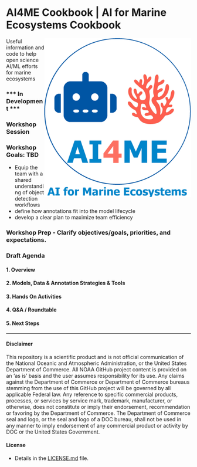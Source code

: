 # AI4ME Cookbook | AI for Marine Ecosystems Cookbook
<img src="./docs/images/logo5.png" align="right" alt="logo" width="400"/>

Useful information and code to help open science AI/ML efforts for marine ecosystems

### *** In Development ***

### Workshop Session
### Workshop Goals: TBD
- Equip the team with a shared understanding of object detection workflows
- define how annotations fit into the model lifecycle
- develop a clear plan to maximize team efficiency

### Workshop Prep -  Clarify objectives/goals, priorities, and expectations.


### Draft Agenda

#### 1. Overview

#### 2. Models, Data & Annotation Strategies & Tools

#### 3. Hands On Activities 

#### 4. Q&A / Roundtable
 
#### 5. Next Steps

----------
#### Disclaimer
This repository is a scientific product and is not official communication of the National Oceanic and Atmospheric Administration, or the United States Department of Commerce. All NOAA GitHub project content is provided on an ‘as is’ basis and the user assumes responsibility for its use. Any claims against the Department of Commerce or Department of Commerce bureaus stemming from the use of this GitHub project will be governed by all applicable Federal law. Any reference to specific commercial products, processes, or services by service mark, trademark, manufacturer, or otherwise, does not constitute or imply their endorsement, recommendation or favoring by the Department of Commerce. The Department of Commerce seal and logo, or the seal and logo of a DOC bureau, shall not be used in any manner to imply endorsement of any commercial product or activity by DOC or the United States Government.

#### License
- Details in the [LICENSE.md](./LICENSE.md) file.
